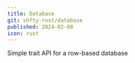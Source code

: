 ```yaml
---
title: Database
git: shfty-rust/database
published: 2024-02-08
icon: rust
---
```


Simple trait API for a row-based database


